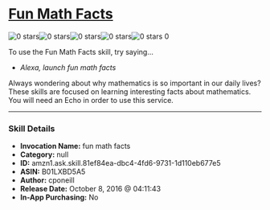 # [Fun Math Facts](http://alexa.amazon.com/#skills/amzn1.ask.skill.81ef84ea-dbc4-4fd6-9731-1d110eb677e5)
![0 stars](../../images/ic_star_border_black_18dp_1x.png)![0 stars](../../images/ic_star_border_black_18dp_1x.png)![0 stars](../../images/ic_star_border_black_18dp_1x.png)![0 stars](../../images/ic_star_border_black_18dp_1x.png)![0 stars](../../images/ic_star_border_black_18dp_1x.png) 0

To use the Fun Math Facts skill, try saying...

* *Alexa, launch fun math facts*

Always wondering about why mathematics is so important in our daily lives? These skills are focused on learning interesting facts about mathematics. You will need an Echo in order to use this service.

***

### Skill Details

* **Invocation Name:** fun math facts
* **Category:** null
* **ID:** amzn1.ask.skill.81ef84ea-dbc4-4fd6-9731-1d110eb677e5
* **ASIN:** B01LXBD5A5
* **Author:** cponeill
* **Release Date:** October 8, 2016 @ 04:11:43
* **In-App Purchasing:** No
